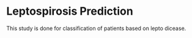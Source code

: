 # Leptospirosis Prediction
This study is done for classification of patients based on lepto dicease.
